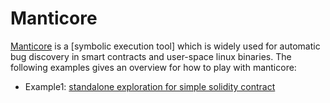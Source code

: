 # Manticore

[Manticore](https://github.com/trailofbits/manticore) is a [symbolic execution tool] which is widely used for automatic bug discovery in smart contracts and user-space linux binaries.
The following examples gives an overview for how to play with manticore:

- Example1: [standalone exploration for simple solidity contract](1.SimpleExample/)
